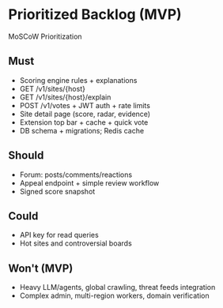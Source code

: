 # Prioritized Backlog (MVP)

MoSCoW Prioritization

## Must
- Scoring engine rules + explanations
- GET /v1/sites/{host}
- GET /v1/sites/{host}/explain
- POST /v1/votes + JWT auth + rate limits
- Site detail page (score, radar, evidence)
- Extension top bar + cache + quick vote
- DB schema + migrations; Redis cache

## Should
- Forum: posts/comments/reactions
- Appeal endpoint + simple review workflow
- Signed score snapshot

## Could
- API key for read queries
- Hot sites and controversial boards

## Won't (MVP)
- Heavy LLM/agents, global crawling, threat feeds integration
- Complex admin, multi-region workers, domain verification
